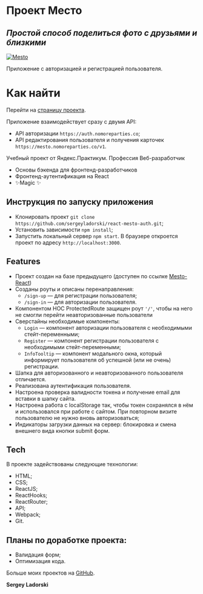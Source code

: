 # Проект Место

## _Простой способ поделиться фото с друзьями и близкими_

[![Mesto](./public/favicon.ico)](https://sergeyladorski.github.io/react-mesto-auth/)

Приложение с авторизацией и регистрацией пользователя. 

# Как найти
Перейти на [страницу проекта](https://sergeyladorski.github.io/react-mesto-auth/).

Приложение взаимодействует сразу с двумя API:

- API авторизации `https://auth.nomoreparties.co`;
- API редактирования пользователя и получения карточек `https://mesto.nomoreparties.co/v1`.

Учебный проект от Яндекс.Практикум.
Профессия Веб-разработчик

- Основы бэкенда для фронтенд-разработчиков
- Фронтенд-аутентификация на React
- ✨Magic ✨

## Инструкция по запуску приложения

- Клонировать проект `git clone https://github.com/sergeyladorski/react-mesto-auth.git`;
- Установить зависимости `npm install`;
- Запустить локальный сервер `npm start`. В браузере откроется проект по адресу `http://localhost:3000`.

## Features

- Проект создан на базе предыдущего (доступен по ссылке [Mesto-React](https://github.com/sergeyladorski/mesto-react))
- Созданы роуты и описаны перенаправления:
  - `/sign-up` — для регистрации пользователя;
  - `/sign-in` — для авторизации пользователя.
- Компонентом HOC ProtectedRoute защищен роут `'/'`, чтобы на него не смогли перейти неавторизованные пользователи
- Сверстайны необходимые компоненты:
  - `Login` — компонент авторизации пользователя с необходимыми стейт-переменными;
  - `Register` — компонент регистрации пользователя с необходимыми стейт-переменными;
  - `InfoTooltip` — компонент модального окна, который информирует пользователя об успешной (или не очень) регистрации.
- Шапка для авторизованного и неавторизованного пользователя отличается.
- Реализована аутентификация пользователя.
- Настроена проверка валидности токена и получение email для вставки в шапку сайта.
- Настроена работа с localStorage так, чтобы токен сохранялся в нём и использовался при работе с сайтом. При повторном визите пользователю не нужно вновь авторизоваться;
- Индикаторы загрузки данных на сервер: блокировка и смена внешнего вида кнопки submit форм.

## Tech

В проекте задействованы следующие технологии:

- HTML;
- CSS;
- ReactJS;
- ReactHooks;
- ReactRouter;
- API;
- Webpack;
- Git.

## Планы по доработке проекта:

- Валидация форм;
- Оптимизация кода.


Больше моих проектов на [GitHub](https://github.com/sergeyladorski).

**Sergey Ladorski**
